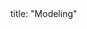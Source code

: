 <frontmatter>
title: "Modeling"
</frontmatter>

<include src="navbar.md" boilerplate />

<include src="container-inPage-asFlat.md" boilerplate />